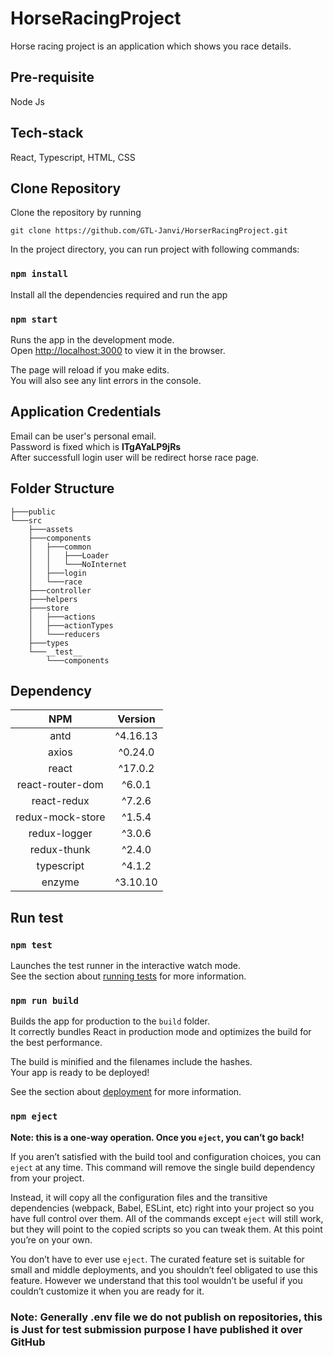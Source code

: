 # HorseRacingProject
Horse racing project is an application which shows you race details.

## Pre-requisite
Node Js

## Tech-stack
React,
Typescript,
HTML,
CSS

## Clone Repository
Clone the repository by running 
```
git clone https://github.com/GTL-Janvi/HorserRacingProject.git
```

In the project directory, you can run project with following commands:

### `npm install`

Install all the dependencies required and run the app

### `npm start`

Runs the app in the development mode.\
Open [http://localhost:3000](http://localhost:3000) to view it in the browser.

The page will reload if you make edits.\
You will also see any lint errors in the console.

## Application Credentials
Email can be user's personal email.\
Password is fixed which is **lTgAYaLP9jRs**\
After successfull login user will be redirect horse race page.

## Folder Structure
```
├───public
└───src
    ├───assets
    ├───components
    │   ├───common
    │   │   ├───Loader
    │   │   └───NoInternet
    │   ├───login
    │   └───race
    ├───controller
    ├───helpers
    ├───store
    │   ├───actions
    │   ├───actionTypes
    │   └───reducers
    ├───types
    └───__test__
        └───components

```
## Dependency
|             NPM            | Version |
|:--------------------------:|:-------:|
| antd                       | ^4.16.13|
| axios                      | ^0.24.0 |
| react                      | ^17.0.2 |
| react-router-dom           |  ^6.0.1 |
| react-redux                |  ^7.2.6 |
| redux-mock-store           |  ^1.5.4 |
| redux-logger               |  ^3.0.6 |
| redux-thunk                |  ^2.4.0 |
| typescript                 |  ^4.1.2 |
| enzyme                     |^3.10.10 |

## Run test 
### `npm test`

Launches the test runner in the interactive watch mode.\
See the section about [running tests](https://facebook.github.io/create-react-app/docs/running-tests) for more information.

### `npm run build`

Builds the app for production to the `build` folder.\
It correctly bundles React in production mode and optimizes the build for the best performance.

The build is minified and the filenames include the hashes.\
Your app is ready to be deployed!

See the section about [deployment](https://facebook.github.io/create-react-app/docs/deployment) for more information.

### `npm eject`

**Note: this is a one-way operation. Once you `eject`, you can’t go back!**

If you aren’t satisfied with the build tool and configuration choices, you can `eject` at any time. This command will remove the single build dependency from your project.

Instead, it will copy all the configuration files and the transitive dependencies (webpack, Babel, ESLint, etc) right into your project so you have full control over them. All of the commands except `eject` will still work, but they will point to the copied scripts so you can tweak them. At this point you’re on your own.

You don’t have to ever use `eject`. The curated feature set is suitable for small and middle deployments, and you shouldn’t feel obligated to use this feature. However we understand that this tool wouldn’t be useful if you couldn’t customize it when you are ready for it.

### Note: Generally .env file we do not publish on repositories, this is Just for test submission purpose I have published it over GitHub
